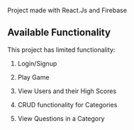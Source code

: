 Project made with React.Js and Firebase

## Available Functionality

This project has limited functionality:

1) Login/Signup

2) Play Game

3) View Users and their High Scores

4) CRUD functionality for Categories

5) View Questions in a Category